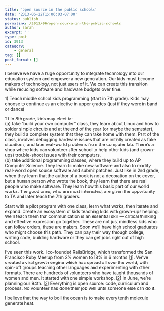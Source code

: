 ```yaml
---
title: 'open source in the public schools'
date: '2013-06-22T16:06:03-07:00'
status: publish
permalink: /2013/06/open-source-in-the-public-schools
author: sarah
excerpt: ''
type: post
id: 3913
category:
    - general
tag: []
post_format: []
---
```

I believe we have a huge opportunity to integrate technology into our education system and empower a new generation. Our kids must become makers of technology, not just users of it. We can create this transition while reducing software and hardware budgets over time.

1\) Teach middle school kids programming (start in 7th grade). Kids may choose to continue as an elective in upper grades (just if they were in band or dance)

2\) In 8th grade, kids may elect to:  
 (a) take “build your own computer” class, they learn about Linux and how to solder simple circuits and at the end of the year (or maybe the semester), they build a complete system that they can take home with them. Part of the class, involves debugging hardware issues that are initially created as fake situations, and later real-world problems from the computer lab. There’s a shop where kids can volunteer after school to help other kids (and grown-ups) trouble-shoot issues with their computers.  
 (b) take additional programming classes, where they build up to AP Computer Science. They learn to make new software and also to modify real-world open source software and submit patches. Just like in 2nd grade, when they learn that the author of a book is not a decoration on the cover, but a human person who wrote the book, they learn that there are real people who make software. They learn how this basic part of our world works. The good ones, who are most interested, are given the opportunity to TA and later teach the 7th graders.

Start with a pilot program with one class, learn what works, then iterate and expand. Create an ecosystem of kids teaching kids with grown-ups helping. We’ll teach them that communication is an essential skill — critical thinking and effective expression go together. These are not just mindless kids who can follow orders, these are makers. Soon we’ll have high school graduates who might choose this path. They can pay their way through college, writing code, building hardware or they can get jobs right out of high school.

I’ve seen this work. I co-founded RailsBridge, which transformed the San Francisco Ruby Meetup from 2% women to 18% in 6 months \[[1](http://www.sarahmei.com/blog/2010/02/20/scale-8x-slides-posted/)\]. We’ve created a viral growth engine which has spread all over the world, with spin-off groups teaching other languages and experimenting with other formats. There are hundreds of volunteers who have taught thousands of women and men. It started with one simple workshop. \[[2](http://www.slideshare.net/sarah.allen/once-upon-a-time-1609821)\] In June, we’re planning our 94th. \[[3](http://workshops.railsbridge.org/all/)\] Everything is open source: code, curriculum and process. No volunteer has done their job well until someone else can do it.

I believe that the way to boil the ocean is to make every tenth molecule generate heat.